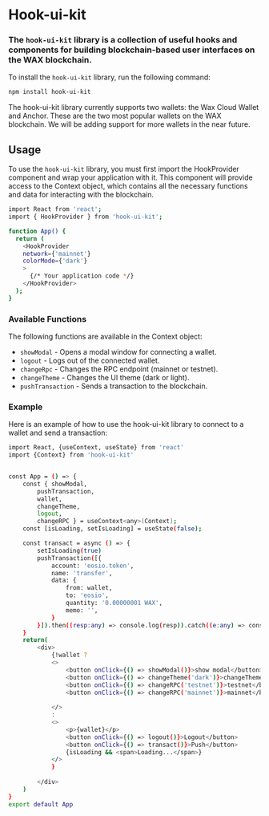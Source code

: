 # Hook-ui-kit

### The `hook-ui-kit` library is a collection of useful hooks and components for building blockchain-based user interfaces on the WAX blockchain.

To install the `hook-ui-kit` library, run the following command:
```sh
npm install hook-ui-kit
```
The hook-ui-kit library currently supports two wallets: the Wax Cloud Wallet and Anchor. These are the two most popular wallets on the WAX blockchain. We will be adding support for more wallets in the near future.


## Usage
To use the `hook-ui-kit` library, you must first import the HookProvider component and wrap your application with it. This component will provide access to the Context object, which contains all the necessary functions and data for interacting with the blockchain.

```bash
import React from 'react';
import { HookProvider } from 'hook-ui-kit';

function App() {
  return (
    <HookProvider
    network={'mainnet'}
    colorMode={'dark'}
    >
      {/* Your application code */}
    </HookProvider>
  );
}
```

### Available Functions
The following functions are available in the Context object:

 - `showModal` - Opens a modal window for connecting a wallet.
 - `logout` - Logs out of the connected wallet.
 - `changeRpc` - Changes the RPC endpoint (mainnet or testnet).
 - `changeTheme` - Changes the UI theme (dark or light).
 - `pushTransaction` - Sends a transaction to the blockchain.



### Example

Here is an example of how to use the hook-ui-kit library to connect to a wallet and send a transaction:

```bash
import React, {useContext, useState} from 'react'
import {Context} from 'hook-ui-kit'


const App = () => {
    const { showModal,
        pushTransaction,
        wallet,
        changeTheme,
        logout,
        changeRPC } = useContext<any>(Context);
    const [isLoading, setIsLoading] = useState(false);

    const transact = async () => {
        setIsLoading(true)
        pushTransaction([{
            account: 'eosio.token',
            name: 'transfer',
            data: {
                from: wallet,
                to: 'eosio',
                quantity: '0.00000001 WAX',
                memo: '',
            }
        }]).then((resp:any) => console.log(resp)).catch((e:any) => console.log(e)).finally(() => setIsLoading(false))
    }
    return(
        <div>
            {!wallet ? 
            <>
                <button onClick={() => showModal()}>show modal</button>
                <button onClick={() => changeTheme('dark')}>changeTheme</button>
                <button onClick={() => changeRPC('testnet')}>testnet</button>
                <button onClick={() => changeRPC('mainnet')}>mainnet</button>
                
            </> 
            : 
            <>
                <p>{wallet}</p>
                <button onClick={() => logout()}>Logout</button>
                <button onClick={() => transact()}>Push</button>
                {isLoading && <span>Loading...</span>}
            </>
            }
            
        </div>
    )
}
export default App
```
